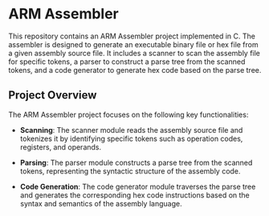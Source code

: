 # ARM Assembler

This repository contains an ARM Assembler project implemented in C. The assembler is designed to generate an executable binary file or hex file from a given assembly source file. It includes a scanner to scan the assembly file for specific tokens, a parser to construct a parse tree from the scanned tokens, and a code generator to generate hex code based on the parse tree.

## Project Overview

The ARM Assembler project focuses on the following key functionalities:

- **Scanning**: The scanner module reads the assembly source file and tokenizes it by identifying specific tokens such as operation codes, registers, and operands.

- **Parsing**: The parser module constructs a parse tree from the scanned tokens, representing the syntactic structure of the assembly code.

- **Code Generation**: The code generator module traverses the parse tree and generates the corresponding hex code instructions based on the syntax and semantics of the assembly language.

